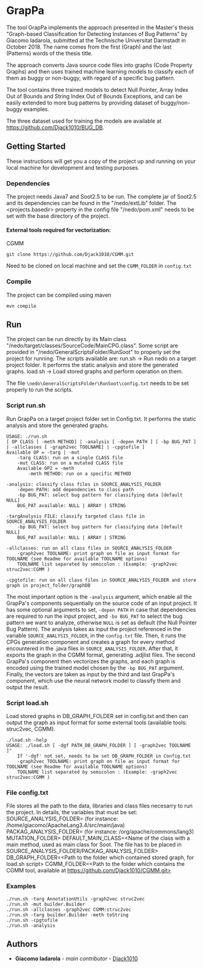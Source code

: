# GrapPa

The tool GrapPa implements the approach presented in the Master's thesis "Graph-based Classification for Detecting Instances of Bug Patterns" by Giacomo Iadarola, submitted at the Technische Universitat Darmstadt in October 2018. The name comes from the first (Graph) and the last (Patterns) words of the thesis title.

The approach converts Java source code files into graphs (Code Property Graphs) and then uses trained machine learning models to classify each of them as buggy or non-buggy, with regard of a specific bug pattern.

The tool contains three trained models to detect Null Pointer, Array Index Out of Bounds and String Index Out of Bounds Exceptions, and can be easily extended to more bug patterns by providing dataset of buggy/non-buggy examples.

The three dataset used for training the models are available at https://github.com/Djack1010/BUG_DB.

## Getting Started

These instructions will get you a copy of the project up and running on your local machine for development and testing purposes.

### Dependencies

The project needs Java7 and Soot2.5 to be run.
The complete jar of Soot2.5 and its dependencies can be found in the "/nedo/extLib" folder. 
The <projects.basedir> property in the config file "/nedo/pom.xml" needs to be set with the base directory of the project.

#### External tools required for vectorization: 
CGMM
```
git clone https://github.com/Djack1010/CGMM.git
```
Need to be cloned on local machine and set the `CGMM_FOLDER` in `config.txt`

### Compile

The project can be compiled using maven
```
mvn compile
```

## Run

The project can be run directly by its Main class "/nedo/target/classes/SourceCode/MainCPG.class".
Some script are provided in "/nedo/GeneralScriptsFolder/RunSoot" to properly set the project for running.
The scripts available are:
run.sh -> Run nedo on a target project folder. It performs the static analysis and store the generated graphs.
load.sh -> Load stored graphs and perform operation on them.

The file `\nedo\GeneralScriptsFolder\RunSoot\config.txt` needs to be set properly to run the scripts.

### Script run.sh

Run GrapPa on a target project folder set in Config.txt. It performs the static analysis and store the generated graphs.
```
USAGE: ./run.sh
[ OP CLASS [ -meth METHOD] | -analysis [ -depen PATH ] [ -bp BUG_PAT ] | -allclasses [ -graph2vec TOOLNAME] | -cpgtofile ]
Available OP = -targ | -mut 
	-targ CLASS: run on a single CLASS file
	-mut CLASS: run on a mutated CLASS file
	Available OP2 = -meth
		-meth METHOD: run on a specific METHOD

-analysis: classify class files in SOURCE_ANALYSIS_FOLDER
	-depen PATH: add dependencies to class path
	-bp BUG_PAT: select bug pattern for classifying data [default NULL]
	BUG_PAT available: NULL | ARRAY | STRING

-targAnalysis FILE: classify targeted class file in SOURCE_ANALYSIS_FOLDER
	-bp BUG_PAT: select bug pattern for classifying data [default NULL]
	BUG_PAT available: NULL | ARRAY | STRING

-allclasses: run on all class files in SOURCE_ANALYSIS_FOLDER
	-graph2vec TOOLNAME: print graph on file as input format for TOOLNAME (see Readme for available TOOLNAME options)
	TOOLNAME list separated by semicolon : (Example: -graph2vec struc2vec:CGMM )

-cpgtofile: run on all class files in SOURCE_ANALYSIS_FOLDER and store graph in project_folder/graphDB

```
The most important option is the `-analysis` argument, which enable all the GrapPa's components sequentially on the source code of an input project. It has some optional arguments to set, `-depen PATH` in case that dependencies are required to run the input project, and `-bo BUG_PAT` to select the bug pattern we want to analyze, otherwise `NULL` is set as default (the Null Pointer Bug Pattern). 
The analysis takes as input the project referenced in the variable `SOURCE_ANALYSIS_FOLDER`, in the `config.txt` file. Then, it runs the CPGs generation component and creates a graph for every method encountered in the .java files in `SOURCE_ANALYSIS_FOLDER`. After that, it exports the graph in the CGMM format, generating .adjlist files. The second GrapPa's component then vectorizes the graphs, and each graph is encoded using the trained model chosen by the `-bp BUG_PAT` argument. Finally, the vectors are taken as input by the third and last GrapPa's component, which use the neural network model to classify them and output the result.

### Script load.sh
Load stored graphs in DB_GRAPH_FOLDER set in config.txt and then can output the graph as input format for some external tools (available tools: struc2vec, CGMM).
```
./load.sh -help
USAGE: ./load.sh [ -dgf PATH_DB_GRAPH_FOLDER ] [ -graph2vec TOOLNAME ]"
	If '-dgf' not set, needs to be set DB_GRAPH_FOLDER in Config.txt
	-graph2vec TOOLNAME: print graph on file as input format for TOOLNAME (see Readme for available TOOLNAME options)
	TOOLNAME list separated by semicolon : (Example: -graph2vec struc2vec:CGMM )
```
### File config.txt
File stores all the path to the data, libraries and class files necesarry to run the project.
In details, the variables that must be set:
SOURCE_ANALYSIS_FOLDER=<The root folder of the project to analyse> (for instance: /home/giacomo/ApacheLang3.4/src/main/java)
PACKAG_ANALYSIS_FOLDER=<The package folder of the project to analyse> (for instance: /org/apache/commons/lang3)
MUTATION_FOLDER=<The path to the folder which contain the mutated code to insert into the project>
DEFAULT_MAIN_CLASS=<Name of the class with a main method, used as main class for Soot. The file has to be placed in SOURCE_ANALYSIS_FOLDER/PACKAG_ANALYSIS_FOLDER>
DB_GRAPH_FOLDER=<Path to the folder which contained stored graph, for load.sh script>
CGMM_FOLDER=<Path to the folder which contains the CGMM tool, available at https://github.com/Djack1010/CGMM.git>

### Examples
```
./run.sh -targ AnnotationUtils -graph2vec struc2vec
./run.sh -mut builder.Builder
./run.sh -allclasses -graph2vec CGMM:struc2vec
./run.sh -targ builder.Builder -meth toString
./run.sh -cpgtofile
./run.sh -analysis
```
## Authors

* **Giacomo Iadarola** - *main contributor* - [Djack1010](https://github.com/Djack1010)
